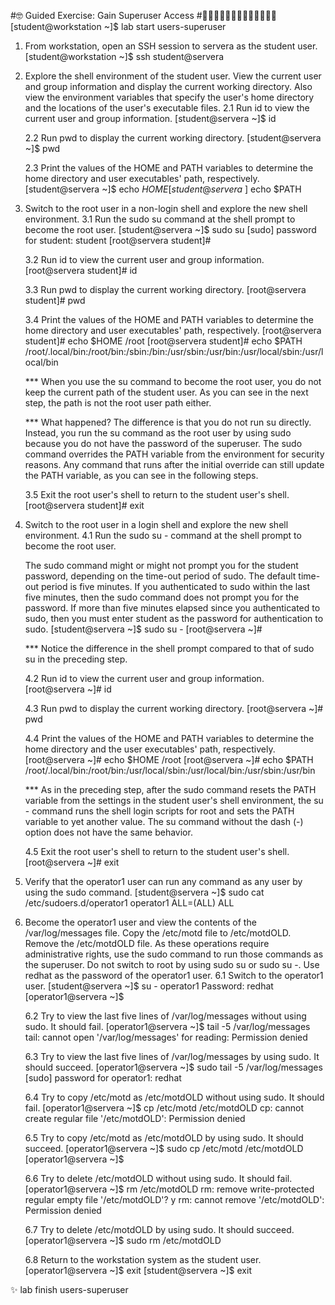 #🤓 Guided Exercise: Gain Superuser Access
#🐱‍🚀🐱‍👤🐱‍💻🐱‍🐉🐱‍👓🐱‍🏍✨
[student@workstation ~]$ lab start users-superuser


1. From workstation, open an SSH session to servera as the student user.
[student@workstation ~]$ ssh student@servera

2. Explore the shell environment of the student user. View the current user and group information and display the current working directory. Also view the environment variables that specify the user's home directory and the locations of the user's executable files.
    2.1 Run id to view the current user and group information.
    [student@servera ~]$ id

    2.2 Run pwd to display the current working directory.
    [student@servera ~]$ pwd

    2.3 Print the values of the HOME and PATH variables to determine the home directory and user executables' path, respectively.
    [student@servera ~]$ echo $HOME
    [student@servera ~]$ echo $PATH

3. Switch to the root user in a non-login shell and explore the new shell environment.
    3.1 Run the sudo su command at the shell prompt to become the root user.
    [student@servera ~]$ sudo su
    [sudo] password for student: student
    [root@servera student]#

    3.2 Run id to view the current user and group information.
    [root@servera student]# id

    3.3 Run pwd to display the current working directory.
    [root@servera student]# pwd

    3.4 Print the values of the HOME and PATH variables to determine the home directory and user executables' path, respectively.
    [root@servera student]# echo $HOME
    /root
    [root@servera student]# echo $PATH
    /root/.local/bin:/root/bin:/sbin:/bin:/usr/sbin:/usr/bin:/usr/local/sbin:/usr/local/bin
    
    *** When you use the su command to become the root user, you do not keep the current path of the student user. As you can see in the next step, the path is not the root user path either.

    *** What happened? The difference is that you do not run su directly. Instead, you run the su command as the root user by using sudo because you do not have the password of the superuser. The sudo command overrides the PATH variable from the environment for security reasons. Any command that runs after the initial override can still update the PATH variable, as you can see in the following steps.

    3.5 Exit the root user's shell to return to the student user's shell.
    [root@servera student]# exit

4. Switch to the root user in a login shell and explore the new shell environment.
    4.1 Run the sudo su - command at the shell prompt to become the root user.

    The sudo command might or might not prompt you for the student password, depending on the time-out period of sudo. The default time-out period is five minutes. If you authenticated to sudo within the last five minutes, then the sudo command does not prompt you for the password. If more than five minutes elapsed since you authenticated to sudo, then you must enter student as the password for authentication to sudo.
    [student@servera ~]$ sudo su -
    [root@servera ~]#

    *** Notice the difference in the shell prompt compared to that of sudo su in the preceding step.

    4.2 Run id to view the current user and group information.
    [root@servera ~]# id

    4.3 Run pwd to display the current working directory.
    [root@servera ~]# pwd

    4.4 Print the values of the HOME and PATH variables to determine the home directory and the user executables' path, respectively.
    [root@servera ~]# echo $HOME
    /root
    [root@servera ~]# echo $PATH
    /root/.local/bin:/root/bin:/usr/local/sbin:/usr/local/bin:/usr/sbin:/usr/bin

    *** As in the preceding step, after the sudo command resets the PATH variable from the settings in the student user's shell environment, the su - command runs the shell login scripts for root and sets the PATH variable to yet another value. The su command without the dash (-) option does not have the same behavior.

    4.5 Exit the root user's shell to return to the student user's shell.
    [root@servera ~]# exit

5. Verify that the operator1 user can run any command as any user by using the sudo command.
[student@servera ~]$ sudo cat /etc/sudoers.d/operator1
operator1 ALL=(ALL) ALL

6. Become the operator1 user and view the contents of the /var/log/messages file. Copy the /etc/motd file to /etc/motdOLD. Remove the /etc/motdOLD file. As these operations require administrative rights, use the sudo command to run those commands as the superuser. Do not switch to root by using sudo su or sudo su -. Use redhat as the password of the operator1 user.
    6.1 Switch to the operator1 user.
    [student@servera ~]$ su - operator1
    Password: redhat
    [operator1@servera ~]$

    6.2 Try to view the last five lines of /var/log/messages without using sudo. It should fail.
    [operator1@servera ~]$ tail -5 /var/log/messages
    tail: cannot open '/var/log/messages' for reading: Permission denied

    6.3 Try to view the last five lines of /var/log/messages by using sudo. It should succeed.
    [operator1@servera ~]$ sudo tail -5 /var/log/messages
    [sudo] password for operator1: redhat

    6.4 Try to copy /etc/motd as /etc/motdOLD without using sudo. It should fail.
    [operator1@servera ~]$ cp /etc/motd /etc/motdOLD
    cp: cannot create regular file '/etc/motdOLD': Permission denied

    6.5 Try to copy /etc/motd as /etc/motdOLD by using sudo. It should succeed.
    [operator1@servera ~]$ sudo cp /etc/motd /etc/motdOLD
    [operator1@servera ~]$

    6.6 Try to delete /etc/motdOLD without using sudo. It should fail.
    [operator1@servera ~]$ rm /etc/motdOLD
    rm: remove write-protected regular empty file '/etc/motdOLD'? y
    rm: cannot remove '/etc/motdOLD': Permission denied

    6.7 Try to delete /etc/motdOLD by using sudo. It should succeed.
    [operator1@servera ~]$ sudo rm /etc/motdOLD

    6.8 Return to the workstation system as the student user.
    [operator1@servera ~]$ exit
    [student@servera ~]$ exit


✨ lab finish users-superuser
